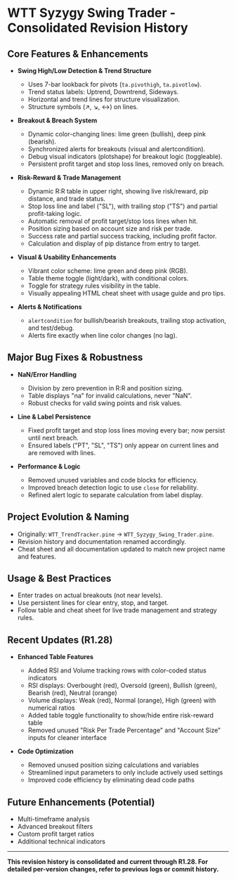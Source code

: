 # WTT Syzygy Swing Trader - Consolidated Revision History

## Core Features & Enhancements

- **Swing High/Low Detection & Trend Structure**
  - Uses 7-bar lookback for pivots (`ta.pivothigh`, `ta.pivotlow`).
  - Trend status labels: Uptrend, Downtrend, Sideways.
  - Horizontal and trend lines for structure visualization.
  - Structure symbols (↗️, ↘️, ↔️) on lines.

- **Breakout & Breach System**
  - Dynamic color-changing lines: lime green (bullish), deep pink (bearish).
  - Synchronized alerts for breakouts (visual and alertcondition).
  - Debug visual indicators (plotshape) for breakout logic (toggleable).
  - Persistent profit target and stop loss lines, removed only on breach.

- **Risk-Reward & Trade Management**
  - Dynamic R:R table in upper right, showing live risk/reward, pip distance, and trade status.
  - Stop loss line and label ("SL"), with trailing stop ("TS") and partial profit-taking logic.
  - Automatic removal of profit target/stop loss lines when hit.
  - Position sizing based on account size and risk per trade.
  - Success rate and partial success tracking, including profit factor.
  - Calculation and display of pip distance from entry to target.

- **Visual & Usability Enhancements**
  - Vibrant color scheme: lime green and deep pink (RGB).
  - Table theme toggle (light/dark), with conditional colors.
  - Toggle for strategy rules visibility in the table.
  - Visually appealing HTML cheat sheet with usage guide and pro tips.

- **Alerts & Notifications**
  - `alertcondition` for bullish/bearish breakouts, trailing stop activation, and test/debug.
  - Alerts fire exactly when line color changes (no lag).

## Major Bug Fixes & Robustness

- **NaN/Error Handling**
  - Division by zero prevention in R:R and position sizing.
  - Table displays "na" for invalid calculations, never "NaN".
  - Robust checks for valid swing points and risk values.

- **Line & Label Persistence**
  - Fixed profit target and stop loss lines moving every bar; now persist until next breach.
  - Ensured labels ("PT", "SL", "TS") only appear on current lines and are removed with lines.

- **Performance & Logic**
  - Removed unused variables and code blocks for efficiency.
  - Improved breach detection logic to use `close` for reliability.
  - Refined alert logic to separate calculation from label display.

## Project Evolution & Naming

- Originally: `WTT_TrendTracker.pine` → `WTT_Syzygy_Swing_Trader.pine`.
- Revision history and documentation renamed accordingly.
- Cheat sheet and all documentation updated to match new project name and features.

## Usage & Best Practices

- Enter trades on actual breakouts (not near levels).
- Use persistent lines for clear entry, stop, and target.
- Follow table and cheat sheet for live trade management and strategy rules.

## Recent Updates (R1.28)

- **Enhanced Table Features**
  - Added RSI and Volume tracking rows with color-coded status indicators
  - RSI displays: Overbought (red), Oversold (green), Bullish (green), Bearish (red), Neutral (orange)
  - Volume displays: Weak (red), Normal (orange), High (green) with numerical ratios
  - Added table toggle functionality to show/hide entire risk-reward table
  - Removed unused "Risk Per Trade Percentage" and "Account Size" inputs for cleaner interface

- **Code Optimization**
  - Removed unused position sizing calculations and variables
  - Streamlined input parameters to only include actively used settings
  - Improved code efficiency by eliminating dead code paths

## Future Enhancements (Potential)
- Multi-timeframe analysis
- Advanced breakout filters
- Custom profit target ratios
- Additional technical indicators

---

**This revision history is consolidated and current through R1.28. For detailed per-version changes, refer to previous logs or commit history.** 